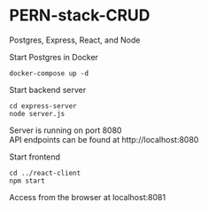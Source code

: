 # PERN-stack-CRUD
Postgres, Express, React, and Node


Start Postgres in Docker
```
docker-compose up -d
```

Start backend server
```
cd express-server 
node server.js
```
Server is running on port 8080 </br>
API endpoints can be found at http://localhost:8080

Start frontend

```
cd ../react-client 
npm start
```
Access from the browser at localhost:8081
